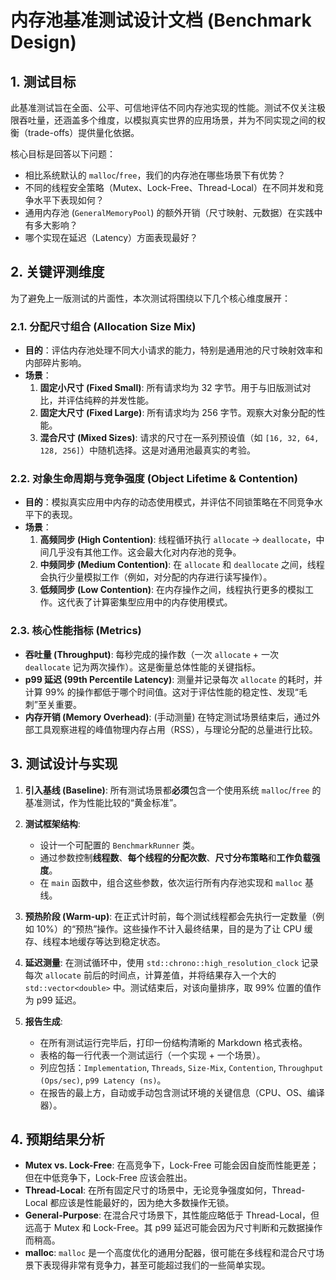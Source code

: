 # 内存池基准测试设计文档 (Benchmark Design)

## 1. 测试目标

此基准测试旨在全面、公平、可信地评估不同内存池实现的性能。测试不仅关注极限吞吐量，还涵盖多个维度，以模拟真实世界的应用场景，并为不同实现之间的权衡（trade-offs）提供量化依据。

核心目标是回答以下问题：
*   相比系统默认的 `malloc`/`free`，我们的内存池在哪些场景下有优势？
*   不同的线程安全策略（Mutex、Lock-Free、Thread-Local）在不同并发和竞争水平下表现如何？
*   通用内存池 (`GeneralMemoryPool`) 的额外开销（尺寸映射、元数据）在实践中有多大影响？
*   哪个实现在延迟（Latency）方面表现最好？

## 2. 关键评测维度

为了避免上一版测试的片面性，本次测试将围绕以下几个核心维度展开：

### 2.1. 分配尺寸组合 (Allocation Size Mix)
*   **目的**：评估内存池处理不同大小请求的能力，特别是通用池的尺寸映射效率和内部碎片影响。
*   **场景**：
    1.  **固定小尺寸 (Fixed Small)**: 所有请求均为 32 字节。用于与旧版测试对比，并评估纯粹的并发性能。
    2.  **固定大尺寸 (Fixed Large)**: 所有请求均为 256 字节。观察大对象分配的性能。
    3.  **混合尺寸 (Mixed Sizes)**: 请求的尺寸在一系列预设值（如 `[16, 32, 64, 128, 256]`）中随机选择。这是对通用池最真实的考验。

### 2.2. 对象生命周期与竞争强度 (Object Lifetime & Contention)
*   **目的**：模拟真实应用中内存的动态使用模式，并评估不同锁策略在不同竞争水平下的表现。
*   **场景**：
    1.  **高频同步 (High Contention)**: 线程循环执行 `allocate` -> `deallocate`，中间几乎没有其他工作。这会最大化对内存池的竞争。
    2.  **中频同步 (Medium Contention)**: 在 `allocate` 和 `deallocate` 之间，线程会执行少量模拟工作（例如，对分配的内存进行读写操作）。
    3.  **低频同步 (Low Contention)**: 在内存操作之间，线程执行更多的模拟工作。这代表了计算密集型应用中的内存使用模式。

### 2.3. 核心性能指标 (Metrics)
*   **吞吐量 (Throughput)**: 每秒完成的操作数（一次 `allocate` + 一次 `deallocate` 记为两次操作）。这是衡量总体性能的关键指标。
*   **p99 延迟 (99th Percentile Latency)**: 测量并记录每次 `allocate` 的耗时，并计算 99% 的操作都低于哪个时间值。这对于评估性能的稳定性、发现“毛刺”至关重要。
*   **内存开销 (Memory Overhead)**: (手动测量) 在特定测试场景结束后，通过外部工具观察进程的峰值物理内存占用（RSS），与理论分配的总量进行比较。

## 3. 测试设计与实现

1.  **引入基线 (Baseline)**: 所有测试场景都**必须**包含一个使用系统 `malloc`/`free` 的基准测试，作为性能比较的“黄金标准”。

2.  **测试框架结构**:
    *   设计一个可配置的 `BenchmarkRunner` 类。
    *   通过参数控制**线程数**、**每个线程的分配次数**、**尺寸分布策略**和**工作负载强度**。
    *   在 `main` 函数中，组合这些参数，依次运行所有内存池实现和 `malloc` 基线。

3.  **预热阶段 (Warm-up)**: 在正式计时前，每个测试线程都会先执行一定数量（例如 10%）的“预热”操作。这些操作不计入最终结果，目的是为了让 CPU 缓存、线程本地缓存等达到稳定状态。

4.  **延迟测量**: 在测试循环中，使用 `std::chrono::high_resolution_clock` 记录每次 `allocate` 前后的时间点，计算差值，并将结果存入一个大的 `std::vector<double>` 中。测试结束后，对该向量排序，取 99% 位置的值作为 p99 延迟。

5.  **报告生成**: 
    *   在所有测试运行完毕后，打印一份结构清晰的 Markdown 格式表格。
    *   表格的每一行代表一个测试运行（一个实现 + 一个场景）。
    *   列应包括：`Implementation`, `Threads`, `Size-Mix`, `Contention`, `Throughput (Ops/sec)`, `p99 Latency (ns)`。
    *   在报告的最上方，自动或手动包含测试环境的关键信息（CPU、OS、编译器）。

## 4. 预期结果分析

*   **Mutex vs. Lock-Free**: 在高竞争下，Lock-Free 可能会因自旋而性能更差；但在中低竞争下，Lock-Free 应该会胜出。
*   **Thread-Local**: 在所有固定尺寸的场景中，无论竞争强度如何，Thread-Local 都应该是性能最好的，因为绝大多数操作无锁。
*   **General-Purpose**: 在混合尺寸场景下，其性能应略低于 Thread-Local，但远高于 Mutex 和 Lock-Free。其 p99 延迟可能会因为尺寸判断和元数据操作而稍高。
*   **malloc**: `malloc` 是一个高度优化的通用分配器，很可能在多线程和混合尺寸场景下表现得非常有竞争力，甚至可能超过我们的一些简单实现。
